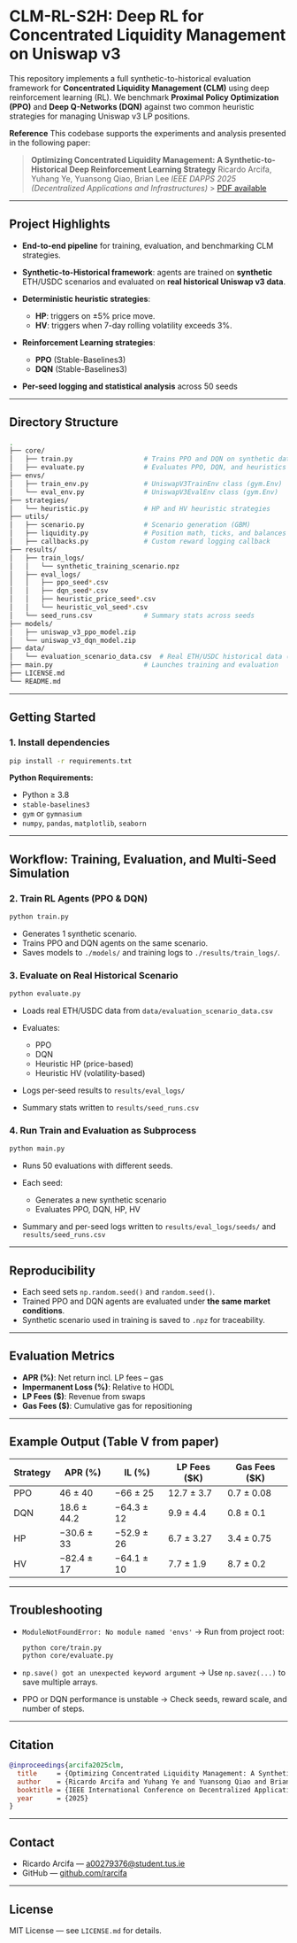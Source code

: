 # CLM-RL-S2H: Deep RL for Concentrated Liquidity Management on Uniswap v3

This repository implements a full synthetic-to-historical evaluation framework for **Concentrated Liquidity Management (CLM)** using deep reinforcement learning (RL). We benchmark **Proximal Policy Optimization (PPO)** and **Deep Q-Networks (DQN)** against two common heuristic strategies for managing Uniswap v3 LP positions.

**Reference**
This codebase supports the experiments and analysis presented in the following paper:

> **Optimizing Concentrated Liquidity Management: A Synthetic-to-Historical Deep Reinforcement Learning Strategy**
> Ricardo Arcifa, Yuhang Ye, Yuansong Qiao, Brian Lee
> _IEEE DAPPS 2025 (Decentralized Applications and Infrastructures)_ > [PDF available](https://github.com/rarcifa/clm-rl-s2h)

---

## Project Highlights

- **End-to-end pipeline** for training, evaluation, and benchmarking CLM strategies.
- **Synthetic-to-Historical framework**: agents are trained on **synthetic** ETH/USDC scenarios and evaluated on **real historical Uniswap v3 data**.
- **Deterministic heuristic strategies**:

  - **HP**: triggers on ±5% price move.
  - **HV**: triggers when 7-day rolling volatility exceeds 3%.

- **Reinforcement Learning strategies**:

  - **PPO** (Stable-Baselines3)
  - **DQN** (Stable-Baselines3)

- **Per-seed logging and statistical analysis** across 50 seeds

---

## Directory Structure

```bash
.
├── core/
│   ├── train.py                  # Trains PPO and DQN on synthetic data
│   ├── evaluate.py               # Evaluates PPO, DQN, and heuristics on real data
├── envs/
│   ├── train_env.py              # UniswapV3TrainEnv class (gym.Env)
│   └── eval_env.py               # UniswapV3EvalEnv class (gym.Env)
├── strategies/
│   └── heuristic.py              # HP and HV heuristic strategies
├── utils/
│   ├── scenario.py               # Scenario generation (GBM)
│   ├── liquidity.py              # Position math, ticks, and balances
│   ├── callbacks.py              # Custom reward logging callback
├── results/
│   ├── train_logs/
│   │   └── synthetic_training_scenario.npz
│   ├── eval_logs/
│   │   ├── ppo_seed*.csv
│   │   ├── dqn_seed*.csv
│   │   ├── heuristic_price_seed*.csv
│   │   └── heuristic_vol_seed*.csv
│   └── seed_runs.csv             # Summary stats across seeds
├── models/
│   ├── uniswap_v3_ppo_model.zip
│   └── uniswap_v3_dqn_model.zip
├── data/
│   └── evaluation_scenario_data.csv  # Real ETH/USDC historical data (Mar 2024–Mar 2025)
├── main.py                       # Launches training and evaluation
├── LICENSE.md
└── README.md
```

---

## Getting Started

### 1. Install dependencies

```bash
pip install -r requirements.txt
```

**Python Requirements:**

- Python ≥ 3.8
- `stable-baselines3`
- `gym` or `gymnasium`
- `numpy`, `pandas`, `matplotlib`, `seaborn`

---

## Workflow: Training, Evaluation, and Multi-Seed Simulation

### 2. Train RL Agents (PPO & DQN)

```bash
python train.py
```

- Generates 1 synthetic scenario.
- Trains PPO and DQN agents on the same scenario.
- Saves models to `./models/` and training logs to `./results/train_logs/`.

### 3. Evaluate on Real Historical Scenario

```bash
python evaluate.py
```

- Loads real ETH/USDC data from `data/evaluation_scenario_data.csv`
- Evaluates:

  - PPO
  - DQN
  - Heuristic HP (price-based)
  - Heuristic HV (volatility-based)

- Logs per-seed results to `results/eval_logs/`
- Summary stats written to `results/seed_runs.csv`

### 4. Run Train and Evaluation as Subprocess

```bash
python main.py
```

- Runs 50 evaluations with different seeds.
- Each seed:

  - Generates a new synthetic scenario
  - Evaluates PPO, DQN, HP, HV

- Summary and per-seed logs written to `results/eval_logs/seeds/` and `results/seed_runs.csv`

---

## Reproducibility

- Each seed sets `np.random.seed()` and `random.seed()`.
- Trained PPO and DQN agents are evaluated under **the same market conditions**.
- Synthetic scenario used in training is saved to `.npz` for traceability.

---

## Evaluation Metrics

- **APR (%)**: Net return incl. LP fees – gas
- **Impermanent Loss (%)**: Relative to HODL
- **LP Fees (\$)**: Revenue from swaps
- **Gas Fees (\$)**: Cumulative gas for repositioning

---

## Example Output (Table V from paper)

| Strategy | APR (%)     | IL (%)     | LP Fees (\$K) | Gas Fees (\$K) |
| -------- | ----------- | ---------- | ------------- | -------------- |
| PPO      | 46 ± 40     | −66 ± 25   | 12.7 ± 3.7    | 0.7 ± 0.08     |
| DQN      | 18.6 ± 44.2 | −64.3 ± 12 | 9.9 ± 4.4     | 0.8 ± 0.1      |
| HP       | −30.6 ± 33  | −52.9 ± 26 | 6.7 ± 3.27    | 3.4 ± 0.75     |
| HV       | −82.4 ± 17  | −64.1 ± 10 | 7.7 ± 1.9     | 8.7 ± 0.2      |

---

## Troubleshooting

- `ModuleNotFoundError: No module named 'envs'`
  → Run from project root:

  ```bash
  python core/train.py
  python core/evaluate.py
  ```

- `np.save() got an unexpected keyword argument`
  → Use `np.savez(...)` to save multiple arrays.

- PPO or DQN performance is unstable
  → Check seeds, reward scale, and number of steps.

---

## Citation

```bibtex
@inproceedings{arcifa2025clm,
  title     = {Optimizing Concentrated Liquidity Management: A Synthetic-to-Historical Deep Reinforcement Learning Strategy},
  author    = {Ricardo Arcifa and Yuhang Ye and Yuansong Qiao and Brian Lee},
  booktitle = {IEEE International Conference on Decentralized Applications and Infrastructures (DAPPS)},
  year      = {2025}
}
```

---

## Contact

- Ricardo Arcifa — [a00279376@student.tus.ie](mailto:a00279376@student.tus.ie)
- GitHub — [github.com/rarcifa](https://github.com/rarcifa)

---

## License

MIT License — see `LICENSE.md` for details.
